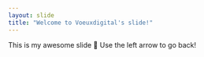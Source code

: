 ```yaml
---
layout: slide
title: "Welcome to Voeuxdigital's slide!"
---
```

This is my awesome slide :tada:
Use the left arrow to go back!
